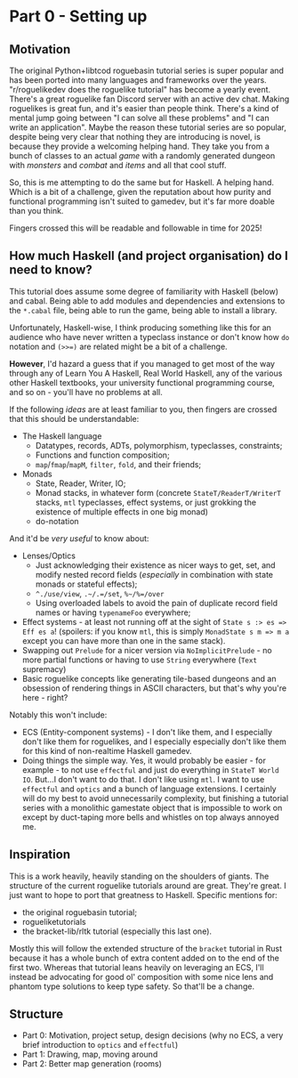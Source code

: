 # Part 0 - Setting up

## Motivation

The original Python+libtcod roguebasin tutorial series is super popular and has been ported into many languages and frameworks over the years. "r/roguelikedev does the roguelike tutorial" has become a yearly event. There's a great roguelike fan Discord server with an active dev chat. Making roguelikes is great fun, and it's easier than people think. There's a kind of mental jump going between "I can solve all these problems" and "I can write an application". Maybe the reason these tutorial series are so popular, despite being very clear that nothing they are introducing is novel, is because they provide a welcoming helping hand. They take you from a bunch of classes to an actual *game* with a randomly generated dungeon with *monsters* and *combat* and *items* and all that cool stuff.

So, this is me attempting to do the same but for Haskell. A helping hand. Which is a bit of a challenge, given the reputation about how purity and functional programming isn't suited to gamedev, but it's far more doable than you think.

Fingers crossed this will be readable and followable in time for 2025!

## How much Haskell (and project organisation) do I need to know?

This tutorial does assume some degree of familiarity with Haskell (below) and cabal. Being able to add modules and dependencies and extensions to the `*.cabal` file, being able to run the game, being able to install a library.

Unfortunately, Haskell-wise, I think producing something like this for an audience who have never written a typeclass instance or don't know how `do` notation and `(>>=)` are related might be a bit of a challenge.

**However**, I'd hazard a guess that if you managed to get most of the way through any of Learn You A Haskell, Real World Haskell, any of the various other Haskell textbooks, your university functional programming course, and so on - you'll have no problems at all.

If the following *ideas* are at least familiar to you, then fingers are crossed that this should be understandable:
- The Haskell language
  - Datatypes, records, ADTs, polymorphism, typeclasses, constraints;
  - Functions and function composition;
  - `map`/`fmap`/`mapM`, `filter`, `fold`, and their friends;
- Monads
  - State, Reader, Writer, IO;
  - Monad stacks, in whatever form (concrete `StateT/ReaderT/WriterT` stacks, `mtl` typeclasses, effect systems, or just grokking the existence of multiple effects in one big monad)
  - do-notation

And it'd be *very useful* to know about:
- Lenses/Optics
  - Just acknowledging their existence as nicer ways to get, set, and modify nested record fields (*especially* in combination with state monads or stateful effects);
  - `^./use/view`, `.~/.=/set`, `%~/%=/over`
  - Using overloaded labels to avoid the pain of duplicate record field names or having `typenameFoo` everywhere;
- Effect systems - at least not running off at the sight of `State s :> es => Eff es a`! (spoilers: if you know `mtl`, this is simply `MonadState s m => m a` except you can have more than one in the same stack).
- Swapping out `Prelude` for a nicer version via `NoImplicitPrelude` - no more partial functions or having to use `String` everywhere (`Text` supremacy)
- Basic roguelike concepts like generating tile-based dungeons and an obsession of rendering things in ASCII characters, but that's why you're here - right?

Notably this won't include:
- ECS (Entity-component systems) - I don't like them, and I especially don't like them for roguelikes, and I especially especially don't like them for this kind of non-realtime Haskell gamedev.
- Doing things the simple way. Yes, it would probably be easier - for example - to not use `effectful` and just do everything in `StateT World IO`. But...I don't want to do that. I don't like using `mtl`. I want to use `effectful` and `optics` and a bunch of language extensions. I certainly will do my best to avoid unnecessarily complexity, but finishing a tutorial series with a monolithic gamestate object that is impossible to work on except by duct-taping more bells and whistles on top always annoyed me.

## Inspiration

This is a work heavily, heavily standing on the shoulders of giants. The structure of the current roguelike tutorials around are great. They're great. I just want to hope to port that greatness to Haskell. Specific mentions for:
- the original roguebasin tutorial;
- rogueliketutorials
- the bracket-lib/rltk tutorial (especially this last one).

Mostly this will follow the extended structure of the `bracket` tutorial in Rust because it has a whole bunch of extra content added on to the end of the first two. Whereas that tutorial leans heavily on leveraging an ECS, I'll instead be advocating for good ol' composition with some nice lens and phantom type solutions to keep type safety. So that'll be a change.

## Structure

- Part 0: Motivation, project setup, design decisions (why no ECS, a very brief introduction to `optics` and `effectful`)
- Part 1: Drawing, map, moving around
- Part 2: Better map generation (rooms)


